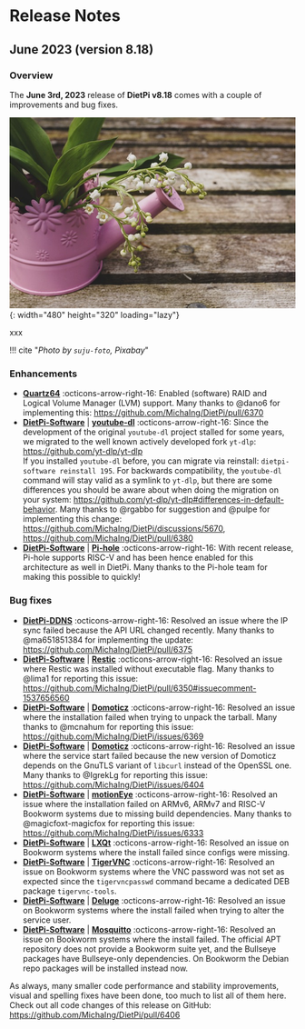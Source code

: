 # Release Notes

## June 2023 (version 8.18)

### Overview

The **June 3rd, 2023** release of **DietPi v8.18** comes with a couple of improvements and bug fixes.

![Lilies of the valley](../assets/images/dietpi-release-v8_17.jpg){: width="480" height="320" loading="lazy"}

xxx

!!! cite "*Photo by `suju-foto`, Pixabay*"

### Enhancements

- [**Quartz64**](../../hardware/#pine64) :octicons-arrow-right-16: Enabled (software) RAID and Logical Volume Manager (LVM) support. Many thanks to @dano6 for implementing this: <https://github.com/MichaIng/DietPi/pull/6370>
- [**DietPi-Software**](../../dietpi_tools/software_installation/#dietpi-software) | [**youtube-dl**](../../software/bittorrent/#youtube-dl) :octicons-arrow-right-16: Since the development of the original `youtube-dl` project stalled for some years, we migrated to the well known actively developed fork `yt-dlp`: <https://github.com/yt-dlp/yt-dlp>  
  If you installed `youtube-dl` before, you can migrate via reinstall: `dietpi-software reinstall 195`. For backwards compatibility, the `youtube-dl` command will stay valid as a symlink to `yt-dlp`, but there are some differences you should be aware about when doing the migration on your system: <https://github.com/yt-dlp/yt-dlp#differences-in-default-behavior>. Many thanks to @rgabbo for suggestion and @pulpe for implementing this change: <https://github.com/MichaIng/DietPi/discussions/5670>, <https://github.com/MichaIng/DietPi/pull/6380>
- [**DietPi-Software**](../../dietpi_tools/software_installation/#dietpi-software) | [**Pi-hole**](../../software/dns_servers/#pi-hole) :octicons-arrow-right-16: With recent release, Pi-hole supports RISC-V and has been hence enabled for this architecture as well in DietPi. Many thanks to the Pi-hole team for making this possible to quickly!

### Bug fixes

- [**DietPi-DDNS**](../../dietpi_tools/software_installation/#dietpi-ddns) :octicons-arrow-right-16: Resolved an issue where the IP sync failed because the API URL changed recently. Many thanks to @ma651851384 for implementing the update: <https://github.com/MichaIng/DietPi/pull/6375>
- [**DietPi-Software**](../../dietpi_tools/software_installation/#dietpi-software) | [**Restic**](../../software/cloud/#restic) :octicons-arrow-right-16: Resolved an issue where Restic was installed without executable flag. Many thanks to @lima1 for reporting this issue: <https://github.com/MichaIng/DietPi/pull/6350#issuecomment-1537656560>
- [**DietPi-Software**](../../dietpi_tools/software_installation/#dietpi-software) | [**Domoticz**](../../software/home_automation/#domoticz) :octicons-arrow-right-16: Resolved an issue where the installation failed when trying to unpack the tarball. Many thanks to @mcnahum for reporting this issue: <https://github.com/MichaIng/DietPi/issues/6369>
- [**DietPi-Software**](../../dietpi_tools/software_installation/#dietpi-software) | [**Domoticz**](../../software/home_automation/#domoticz) :octicons-arrow-right-16: Resolved an issue where the service start failed because the new version of Domoticz depends on the GnuTLS variant of `libcurl` instead of the OpenSSL one. Many thanks to @IgrekLg for reporting this issue: <https://github.com/MichaIng/DietPi/issues/6404>
- [**DietPi-Software**](../../dietpi_tools/software_installation/#dietpi-software) | [**motionEye**](../../software/camera/#motioneye) :octicons-arrow-right-16: Resolved an issue where the installation failed on ARMv6, ARMv7 and RISC-V Bookworm systems due to missing build dependencies. Many thanks to @magicfoxt-magicfox for reporting this issue: <https://github.com/MichaIng/DietPi/issues/6333>
- [**DietPi-Software**](../../dietpi_tools/software_installation/#dietpi-software) | [**LXQt**](../../software/desktop/#lxqt) :octicons-arrow-right-16: Resolved an issue on Bookworm systems where the install failed since configs were missing.
- [**DietPi-Software**](../../dietpi_tools/software_installation/#dietpi-software) | [**TigerVNC**](../../software/remote_desktop/#tigervnc-server) :octicons-arrow-right-16: Resolved an issue on Bookworm systems where the VNC password was not set as expected since the `tigervncpasswd` command became a dedicated DEB package `tigervnc-tools`.
- [**DietPi-Software**](../../dietpi_tools/software_installation/#dietpi-software) | [**Deluge**](../../software/bittorrent/#deluge) :octicons-arrow-right-16: Resolved an issue on Bookworm systems where the install failed when trying to alter the service user.
- [**DietPi-Software**](../../dietpi_tools/software_installation/#dietpi-software) | [**Mosquitto**](../../software/hardware_projects/#mosquitto) :octicons-arrow-right-16: Resolved an issue on Bookworm systems where the install failed. The official APT repository does not provide a Bookworm suite yet, and the Bullseye packages have Bullseye-only dependencies. On Bookworm the Debian repo packages will be installed instead now.

As always, many smaller code performance and stability improvements, visual and spelling fixes have been done, too much to list all of them here. Check out all code changes of this release on GitHub: <https://github.com/MichaIng/DietPi/pull/6406>
